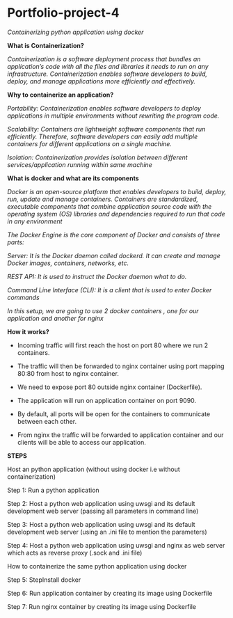 # Portfolio-project-4
*Containerizing python application using docker*

**What is Containerization?**
  
  *Containerization is a software deployment process that bundles an application’s code with all the files and libraries it needs to run on any infrastructure.*
  *Containerization enables software developers to build, deploy, and manage applications more efficiently and effectively.*
  
  **Why to containerize an application?** 
  
  *Portability: Containerization enables software developers to deploy applications in multiple environments without rewriting the program code.*
  
  *Scalability: Containers are lightweight software components that run efficiently. Therefore, software developers can easily add multiple containers for different 
                applications on a single machine.*
                
  *Isolation:   Containerization provides isolation between different services/application running within same machine*
    
  **What is docker and what are its components** 
  
  *Docker is an open-source platform that enables developers to build, deploy, run, update and manage containers. 
   Containers are standardized, executable components that combine application source code with the operating system (OS) libraries and dependencies required to run that 
   code in any environment*

  *The Docker Engine is the core component of Docker and consists of three parts:*

   *Server:    It is the Docker daemon called dockerd. It can create and manage Docker images, containers, networks, etc.*
   
   *REST API:    It is used to instruct the Docker daemon what to do.*
   
   *Command Line Interface (CLI):    It is a client that is used to enter Docker commands*
  
*In this setup, we are going to use 2 docker containers , one for our application and another for nginx*

**How it works?**

* Incoming traffic will first reach the host on port 80 where we run 2 containers.

* The traffic will then be forwarded to nginx container using port mapping 80:80 from host to nginx container.

* We need to expose port 80 outside nginx container (Dockerfile).

* The application will run on application container on port 9090.

* By default, all ports will be open for the containers to communicate between each other.

* From nginx the traffic will be forwarded to application container and our clients will be able to access our application.

**STEPS**

Host an python application (without using docker i.e without containerization)

Step 1: Run a python application

Step 2: Host a python web application using uwsgi and its default development web server (passing all parameters in command line)

Step 3: Host a python web application using uwsgi and its default development web server (using an .ini file to mention the parameters)

Step 4: Host a python web application using uwsgi and nginx as web server which acts as reverse proxy (.sock and .ini file)

How to containerize the same python application using docker

Step 5: StepInstall docker

Step 6: Run application container by creating its image using Dockerfile

Step 7: Run nginx container by creating its image using Dockerfile

  
